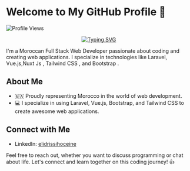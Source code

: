 # Welcome to My GitHub Profile 👋

![Profile Views](https://komarev.com/ghpvc/?username=hoceineel)
<div align=center>
      <a href="https://git.io/typing-svg"><img src="https://readme-typing-svg.demolab.com?font=Architects+Daughter&color=7AF79A&size=35&duration=3500&pause=300&center=true&vCenter=true&width=500&lines=Hey%2C+I'm+Hoceine+EL+IDRISSI;aka+Ellehya" alt="Typing SVG" /></a>
  </div>

I'm a Moroccan Full Stack Web Developer passionate about coding and creating web applications. I specialize in technologies like Laravel, Vue.js,Nuxt Js , Tailwind CSS , and Bootstrap .

## About Me
- 🇲🇦 Proudly representing Morocco in the world of web development.
- 💻 I specialize in using Laravel, Vue.js, Bootstrap, and Tailwind CSS to create awesome web applications.



## Connect with Me
- LinkedIn: [elidrissihoceine](www.linkedin.com/in/elidrissihoceine)

Feel free to reach out, whether you want to discuss programming or chat about life. Let's connect and learn together on this coding journey! 👍
